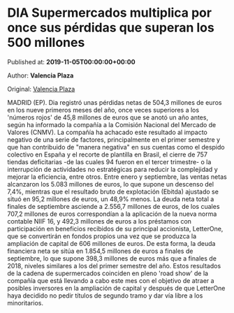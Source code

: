 
# DIA Supermercados multiplica por once sus pérdidas que superan los 500 millones

Published at: **2019-11-05T00:00:00+00:00**

Author: **Valencia Plaza**

Original: [Valencia Plaza](https://valenciaplaza.com/dia-supermercados-multiplica-por-once-sus-perdidas-que-superan-los-500-millones)

MADRID (EP). Dia registró unas pérdidas netas de 504,3 millones de euros en los nueve primeros meses del año, once veces superiores a los 'números rojos' de 45,8 millones de euros que se anotó un año antes, según ha informado la compañía a la Comisión Nacional del Mercado de Valores (CNMV).
La compañía ha achacado este resultado al impacto negativo de una serie de factores, principalmente en el primer semestre y que han contribuido de "manera negativa" en sus cuentas como el despido colectivo en España y el recorte de plantilla en Brasil, el cierre de 757 tiendas deficitarias -de las cuales 94 fueron en el tercer trimestre- o la interrupción de actividades no estratégicas para reducir la complejidad y mejorar la eficiencia, entre otros.
Entre enero y septiembre, las ventas netas alcanzaron los 5.083 millones de euros, lo que supone un descenso del 7,4%, mientras que el resultado bruto de explotación (Ebitda) ajustado se situó en 95,2 millones de euros, un 48,9% menos.
La deuda neta total a finales de septiembre asciende a 2.556,7 millones de euros, de los cuales 707,2 millones de euros correspondían a la aplicación de la nueva norma contable NIIF 16, y 492,3 millones de euros a los préstamos con participación en beneficios recibidos de su principal accionista, LetterOne, que se convertirán en fondos propios una vez que se produzca la ampliación de capital de 606 millones de euros. De esta forma, la deuda financiera neta se sitúa en 1.854,5 millones de euros a finales de septiembre, lo que supone 398,3 millones de euros más que a finales de 2018, niveles similares a los del primer semestre del año.
Estos resultados de la cadena de supermercados coinciden en pleno 'road show' de la compañía que está llevando a cabo este mes con el objetivo de atraer a posibles inversores en la ampliación de capital y después de que LetterOne haya decidido no pedir títulos de segundo tramo y dar vía libre a los minoritarios.
